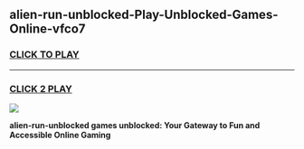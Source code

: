 
## alien-run-unblocked-Play-Unblocked-Games-Online-vfco7
<h3>
<a href="https://premium76.site?title=alien-run-unblocked&ref=25A">CLICK TO PLAY</a></h3>
<hr>

<h3>
<a href="https://premium76.site?title=alien-run-unblocked&ref=25A">CLICK 2 PLAY</a>
  
</h3>

<a href="https://premium76.site?title=alien-run-unblocked&ref=25A"><img src="https://clearcache.store/games.png"></a>


**alien-run-unblocked games unblocked: Your Gateway to Fun and Accessible Online Gaming**
